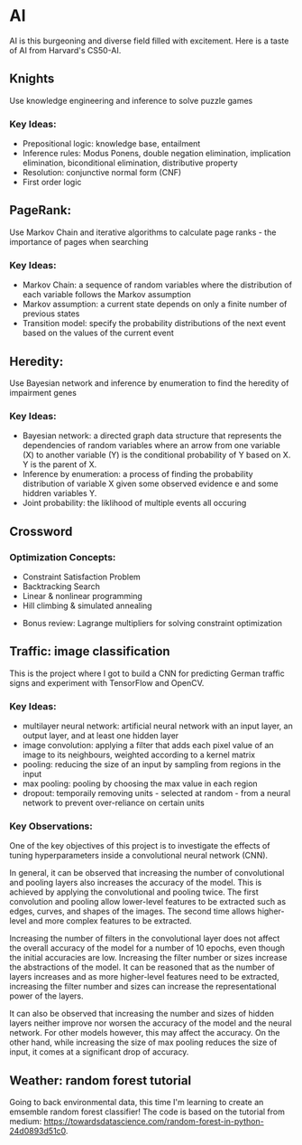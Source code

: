 # AI

AI is this burgeoning and diverse field filled with excitement. Here is a taste of AI from Harvard's CS50-AI.

## Knights
Use knowledge engineering and inference to solve puzzle games

### Key Ideas:
- Prepositional logic: knowledge base, entailment
- Inference rules: Modus Ponens, double negation elimination, implication elimination, biconditional elimination,
distributive property
- Resolution: conjunctive normal form (CNF)
- First order logic

## PageRank:
Use Markov Chain and iterative algorithms to calculate page ranks - the importance of pages when searching

### Key Ideas:
- Markov Chain: a sequence of random variables where the distribution of each variable follows the Markov assumption
- Markov assumption: a current state depends on only a finite number of previous states
- Transition model: specify the probability distributions of the next event based on the values of the current event

## Heredity:
Use Bayesian network and inference by enumeration to find the heredity of impairment genes

### Key Ideas:
- Bayesian network: a directed graph data structure that represents the dependencies of random variables where an
arrow from one variable (X) to another variable (Y) is the conditional probability of Y based on X. Y is the parent of X.
- Inference by enumeration: a process of finding the probability distribution of variable X given some observed evidence
e and some hiddren variables Y.
- Joint probability: the liklihood of multiple events all occuring

## Crossword

### Optimization Concepts:
- Constraint Satisfaction Problem
- Backtracking Search
- Linear & nonlinear programming
- Hill climbing & simulated annealing

* Bonus review: Lagrange multipliers for solving constraint optimization

## Traffic: image classification
This is the project where I got to build a CNN for predicting German traffic signs and experiment with TensorFlow and OpenCV.

### Key Ideas: 
- multilayer neural network: artificial neural network with an input layer,
an output layer, and at least one hidden layer
- image convolution: applying a filter that adds each pixel value of an image
to its neighbours, weighted according to a kernel matrix
- pooling: reducing the size of an input by sampling from regions in the input
- max pooling: pooling by choosing the max value in each region
- dropout: temporaily removing units - selected at random - from a neural network
to prevent over-reliance on certain units

### Key Observations:
One of the key objectives of this project is to investigate the effects of tuning hyperparameters inside a convolutional neural network (CNN).

In general, it can be observed that increasing the number of convolutional and pooling 
layers also increases the accuracy of the model. This is achieved by applying the 
convolutional and pooling twice. The first convolution and pooling allow lower-level
features to be extracted such as edges, curves, and shapes of the images. The second
time allows higher-level and more complex features to be extracted. 

Increasing the number of filters in the convolutional layer does not affect 
the overall accuracy of the model for a number of 10 epochs, even though the initial accuracies are low. Increasing the filter number or sizes increase the abstractions of the model. It can be reasoned that as the number of layers increases and as more higher-level features need to be extracted, increasing the filter number and sizes can increase the representational power of the layers. 

It can also be observed that increasing the number and sizes of hidden layers neither improve
nor worsen the accuracy of the model and the neural network. For other models however, this may affect the 
accuracy. On the other hand, while increasing the size of max pooling reduces the size of input, it comes at a significant drop of accuracy. 

## Weather: random forest tutorial
Going to back environmental data, this time I'm learning to create an emsemble random forest classifier! The code is based on the tutorial from medium: https://towardsdatascience.com/random-forest-in-python-24d0893d51c0. 